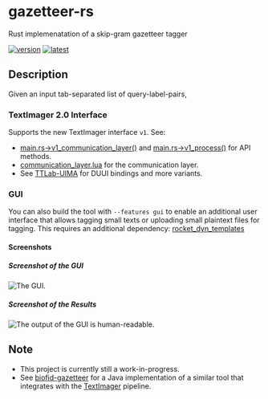# gazetteer-rs

Rust implemenatation of a skip-gram gazetteer tagger

[![version](https://img.shields.io/github/license/texttechnologylab/gazetteer-rs)]()
[![latest](https://img.shields.io/github/v/release/texttechnologylab/gazetteer-rs)]()

## Description

Given an input tab-separated list of query-label-pairs, 

### TextImager 2.0 Interface

Supports the new TextImager interface `v1`. See:

- [main.rs&rightarrow;v1_communication_layer()](src/main.rs#L45) and [main.rs&rightarrow;v1_process()](src/main.rs#L50) for API methods.
- [communication_layer.lua](communication_layer.lua) for the communication layer.
- See [TTLab-UIMA](https://github.com/texttechnologylab/TTLab-UIMA) for DUUI bindings and more variants.

###  GUI

You can also build the tool with `--features gui` to enable an additional user interface that allows tagging small texts or uploading small plaintext files for tagging.
This requires an additional dependency: [rocket_dyn_templates](https://docs.rs/rocket_dyn_templates)

#### Screenshots
##### Screenshot of the GUI

![The GUI.](https://user-images.githubusercontent.com/34143268/188922452-c26962e1-f1cf-4d68-8536-690386681f6a.png)

##### Screenshot of the Results

![The output of the GUI is human-readable.](https://user-images.githubusercontent.com/34143268/188922364-015553bd-33ad-428b-8634-8dc6ff4af4a3.png)

## Note

- This project is currently still a work-in-progress.
- See [biofid-gazetteer](https://github.com/texttechnologylab/biofid-gazetteer) for a Java implementation of a similar tool that integrates with the [TextImager](https://github.com/texttechnologylab/textimager-uima) pipeline.
